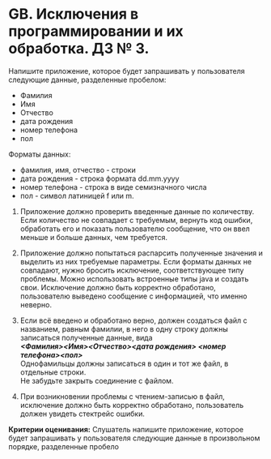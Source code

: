 # GB. Исключения в программировании и их обработка. ДЗ № 3.

Напишите приложение, которое будет запрашивать у пользователя следующие данные, разделенные пробелом:
* Фамилия 
* Имя 
* Отчество 
* дата рождения 
* номер телефона 
* пол

Форматы данных:
* фамилия, имя, отчество - строки
* дата рождения - строка формата dd.mm.yyyy
* номер телефона - строка в виде семизначного числа
* пол - символ латиницей f или m.

1. Приложение должно проверить введенные данные по количеству. Если количество не совпадает с требуемым, вернуть код ошибки, обработать его и показать пользователю сообщение, что он ввел меньше и больше данных, чем требуется.

2. Приложение должно попытаться распарсить полученные значения и выделить из них требуемые параметры. Если форматы данных не совпадают, нужно бросить исключение, соответствующее типу проблемы. Можно использовать встроенные типы java и создать свои. Исключение должно быть корректно обработано, пользователю выведено сообщение с информацией, что именно неверно.

3. Если всё введено и обработано верно, должен создаться файл с названием, равным фамилии, в него в одну строку должны записаться полученные данные, вида\
__*<Фамилия><Имя><Отчество><дата рождения> <номер телефона><пол>*__\
Однофамильцы должны записаться в один и тот же файл, в отдельные строки.\
Не забудьте закрыть соединение с файлом.

3. При возникновении проблемы с чтением-записью в файл, исключение должно быть корректно обработано, пользователь должен увидеть стектрейс ошибки.

__Критерии оценивания:__
Слушатель напишите приложение, которое будет запрашивать у пользователя следующие данные в произвольном порядке, разделенные пробело
